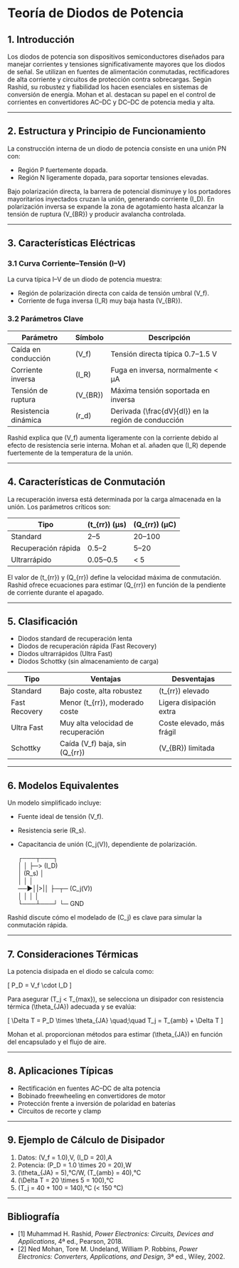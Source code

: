 # Teoría de Diodos de Potencia

## 1. Introducción

Los diodos de potencia son dispositivos semiconductores diseñados para manejar corrientes y tensiones significativamente mayores que los diodos de señal. Se utilizan en fuentes de alimentación conmutadas, rectificadores de alta corriente y circuitos de protección contra sobrecargas. Según Rashid, su robustez y fiabilidad los hacen esenciales en sistemas de conversión de energía. Mohan et al. destacan su papel en el control de corrientes en convertidores AC–DC y DC–DC de potencia media y alta.

---

## 2. Estructura y Principio de Funcionamiento

La construcción interna de un diodo de potencia consiste en una unión PN con:
- Región P fuertemente dopada.
- Región N ligeramente dopada, para soportar tensiones elevadas.

Bajo polarización directa, la barrera de potencial disminuye y los portadores mayoritarios inyectados cruzan la unión, generando corriente \(I_D\). En polarización inversa se expande la zona de agotamiento hasta alcanzar la tensión de ruptura \(V_{BR}\) y producir avalancha controlada.

---

## 3. Características Eléctricas

### 3.1 Curva Corriente–Tensión (I–V)

La curva típica I–V de un diodo de potencia muestra:
- Región de polarización directa con caída de tensión umbral \(V_f\).
- Corriente de fuga inversa \(I_R\) muy baja hasta \(V_{BR}\).

### 3.2 Parámetros Clave

| Parámetro           | Símbolo   | Descripción                                           |
|---------------------|-----------|-------------------------------------------------------|
| Caída en conducción | \(V_f\)   | Tensión directa típica 0.7–1.5 V                     |
| Corriente inversa   | \(I_R\)   | Fuga en inversa, normalmente < µA                     |
| Tensión de ruptura  | \(V_{BR}\)| Máxima tensión soportada en inversa                  |
| Resistencia dinámica| \(r_d\)   | Derivada \(\frac{dV}{dI}\) en la región de conducción|

Rashid explica que \(V_f\) aumenta ligeramente con la corriente debido al efecto de resistencia serie interna. Mohan et al. añaden que \(I_R\) depende fuertemente de la temperatura de la unión.

---

## 4. Características de Conmutación

La recuperación inversa está determinada por la carga almacenada en la unión. Los parámetros críticos son:

| Tipo                 | \(t_{rr}\) (µs) | \(Q_{rr}\) (µC) |
|----------------------|-----------------|-----------------|
| Standard             | 2–5             | 20–100          |
| Recuperación rápida  | 0.5–2           | 5–20            |
| Ultrarrápido         | 0.05–0.5        | < 5             |

El valor de \(t_{rr}\) y \(Q_{rr}\) define la velocidad máxima de conmutación. Rashid ofrece ecuaciones para estimar \(Q_{rr}\) en función de la pendiente de corriente durante el apagado.

---

## 5. Clasificación

- Diodos standard de recuperación lenta  
- Diodos de recuperación rápida (Fast Recovery)  
- Diodos ultrarrápidos (Ultra Fast)  
- Diodos Schottky (sin almacenamiento de carga)

| Tipo        | Ventajas                           | Desventajas                |
|-------------|------------------------------------|----------------------------|
| Standard    | Bajo coste, alta robustez          | \(t_{rr}\) elevado         |
| Fast Recovery | Menor \(t_{rr}\), moderado coste | Ligera disipación extra    |
| Ultra Fast  | Muy alta velocidad de recuperación | Coste elevado, más frágil  |
| Schottky    | Caída \(V_f\) baja, sin \(Q_{rr}\) | \(V_{BR}\) limitada        |

---

## 6. Modelos Equivalentes

Un modelo simplificado incluye:
- Fuente ideal de tensión \(V_f\).  
- Resistencia serie \(R_s\).  
- Capacitancia de unión \(C_j(V)\), dependiente de polarización.

   ┌───┬───┐  
   │   │   ├─> \(I_D\)  
   │  \(R_s\) │  
   │   │   │  
──▶│|>|│   ├─┬─ \(C_j(V)\)  
   │   │   │ │  
   └───┴───┘ └─ GND  

Rashid discute cómo el modelado de \(C_j\) es clave para simular la conmutación rápida.

---

## 7. Consideraciones Térmicas

La potencia disipada en el diodo se calcula como:  


\[
P_D = V_f \cdot I_D
\]



Para asegurar \(T_j < T_{max}\), se selecciona un disipador con resistencia térmica \(\theta_{JA}\) adecuada y se evalúa:  


\[
\Delta T = P_D \times \theta_{JA} \quad;\quad T_j = T_{amb} + \Delta T
\]



Mohan et al. proporcionan métodos para estimar \(\theta_{JA}\) en función del encapsulado y el flujo de aire.

---

## 8. Aplicaciones Típicas

- Rectificación en fuentes AC–DC de alta potencia  
- Bobinado freewheeling en convertidores de motor  
- Protección frente a inversión de polaridad en baterías  
- Circuitos de recorte y clamp  

---

## 9. Ejemplo de Cálculo de Disipador

1. Datos: \(V_f = 1.0\)\,V, \(I_D = 20\)\,A  
2. Potencia: \(P_D = 1.0 \times 20 = 20\)\,W  
3. \(\theta_{JA} = 5\)\,°C/W, \(T_{amb} = 40\)\,°C  
4. \(\Delta T = 20 \times 5 = 100\)\,°C  
5. \(T_j = 40 + 100 = 140\)\,°C (< 150 °C)

---

## Bibliografía

- [1] Muhammad H. Rashid, *Power Electronics: Circuits, Devices and Applications*, 4ª ed., Pearson, 2018.  
- [2] Ned Mohan, Tore M. Undeland, William P. Robbins, *Power Electronics: Converters, Applications, and Design*, 3ª ed., Wiley, 2002.  
